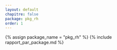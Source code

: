 ```yaml
---
layout: default
chapitre: false
package: pkg_rh
order: 1
---
```


{% assign package_name = "pkg_rh" %}
{% include rapport_par_package.md %}